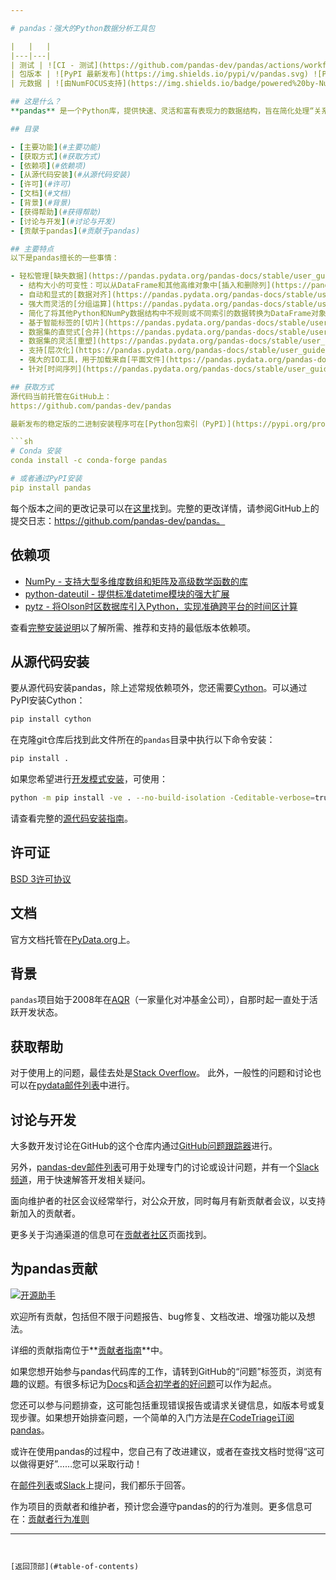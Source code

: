 ```yaml
---

# pandas：强大的Python数据分析工具包

|   |   |
|---|---|
| 测试 | ![CI - 测试](https://github.com/pandas-dev/pandas/actions/workflows/unit-tests.yml/badge.svg) ![覆盖率](https://codecov.io/github/pandas-dev/pandas/coverage.svg?branch=main) |
| 包版本 | ![PyPI 最新发布](https://img.shields.io/pypi/v/pandas.svg) ![PyPI 下载量](https://img.shields.io/pypi/dm/pandas.svg?label=PyPI%20下载量) ![Conda 最新发布](https://anaconda.org/conda-forge/pandas/badges/version.svg) ![Conda 下载量](https://img.shields.io/conda/dn/conda-forge/pandas.svg?label=Conda%20下载量) |
| 元数据 | ![由NumFOCUS支持](https://img.shields.io/badge/powered%20by-NumFOCUS-orange.svg?style=flat&colorA=E1523D&colorB=007D8A) ![DOI](https://zenodo.org/badge/DOI/10.5281/zenodo.3509134.svg) ![许可证 - BSD 3条款](https://img.shields.io/pypi/l/pandas.svg) ![加入Slack](https://img.shields.io/badge/join_Slack-information-brightgreen.svg?logo=slack) |

## 这是什么？
**pandas** 是一个Python库，提供快速、灵活和富有表现力的数据结构，旨在简化处理“关系型”或“标记型”数据的工作，并且既简单又直观。它致力于成为在Python中进行实际的、**现实世界**数据分析的基础高级构建模块。此外，它还有更宏大的目标，即成为所有语言中可用的最强大和灵活的开源数据分析/操作工具。它已经在朝着这个目标大步前进。

## 目录

- [主要功能](#主要功能)
- [获取方式](#获取方式)
- [依赖项](#依赖项)
- [从源代码安装](#从源代码安装)
- [许可](#许可)
- [文档](#文档)
- [背景](#背景)
- [获得帮助](#获得帮助)
- [讨论与开发](#讨论与开发)
- [贡献于pandas](#贡献于pandas)

## 主要特点
以下是pandas擅长的一些事情：

- 轻松管理[缺失数据](https://pandas.pydata.org/pandas-docs/stable/user_guide/missing_data.html)，包括浮点数和其他非浮点数据中的`NaN`、`NA`、或`NaT`
  - 结构大小的可变性：可以从DataFrame和其他高维对象中[插入和删除列](https://pandas.pydata.org/pandas-docs/stable/user_guide/dsintro.html#column-selection-addition-deletion)
  - 自动和显式的[数据对齐](https://pandas.pydata.org/pandas-docs/stable/user_guide/dsintro.html#intro-to-data-structures)，对象可以明确地对齐到一组标签上，或者用户可以忽略这些标签，让`Series`、`DataFrame`等自动在计算中为你对齐数据
  - 强大而灵活的[分组运算](https://pandas.pydata.org/pandas-docs/stable/user_guide/groupby.html#group-by-split-apply-combine)，用于执行分割-应用-组合操作，既可以聚合也可以转换数据
  - 简化了将其他Python和NumPy数据结构中不规则或不同索引的数据转换为DataFrame对象的过程
  - 基于智能标签的[切片](https://pandas.pydata.org/pandas-docs/stable/user_guide/indexing.html#slicing-ranges)、[花式索引](https://pandas.pydata.org/pandas-docs/stable/user_guide/advanced.html#advanced)以及大型数据集的子集选择
  - 数据集的直觉式[合并](https://pandas.pydata.org/pandas-docs/stable/user_guide/merging.html#database-style-dataframe-or-named-series-joining-merging)和[连接](https://pandas.pydata.org/pandas-docs/stable/user_guide/merging.html#joining-on-index)
  - 数据集的灵活[重塑](https://pandas.pydata.org/pandas-docs/stable/user_guide/reshaping.html)和[Pivot表格](https://pandas.pydata.org/pandas-docs/stable/user_guide/reshaping.html)
  - 支持[层次化](https://pandas.pydata.org/pandas-docs/stable/user_guide/indexing.html#hierarchical-indexing-multiindex)轴标签（允许每个刻度有多个标签）
  - 强大的IO工具，用于加载来自[平面文件](https://pandas.pydata.org/pandas-docs/stable/user_guide/io.html#csv-text-files)（CSV和定界）、[Excel文件](https://pandas.pydata.org/pandas-docs/stable/user_guide/io.html#excel-files)、[数据库](https://pandas.pydata.org/pandas-docs/stable/user_guide/io.html#sql-queries)的数据，以及保存/加载至超高速的[HDF5格式](https://pandas.pydata.org/pandas-docs/stable/user_guide/io.html#hdf5-pytables)
  - 针对[时间序列](https://pandas.pydata.org/pandas-docs/stable/user_guide/timeseries.html#time-series-date-functionality)的功能：日期范围生成、频率转换、移动窗口统计、日期偏移和滞后

## 获取方式
源代码当前托管在GitHub上：
https://github.com/pandas-dev/pandas

最新发布的稳定版的二进制安装程序可在[Python包索引（PyPI）](https://pypi.org/project/pandas)和[Conda](https://anaconda.org/conda-forge/pandas)上找到。

```sh
# Conda 安装
conda install -c conda-forge pandas

# 或者通过PyPI安装
pip install pandas
```

每个版本之间的更改记录可以在[这里](https://pandas.pydata.org/pandas-docs/stable/whatsnew/index.html)找到。完整的更改详情，请参阅GitHub上的提交日志：https://github.com/pandas-dev/pandas。

## 依赖项
- [NumPy - 支持大型多维度数组和矩阵及高级数学函数的库](https://www.numpy.org)
- [python-dateutil - 提供标准datetime模块的强大扩展](https://dateutil.readthedocs.io/en/stable/index.html)
- [pytz - 将Olson时区数据库引入Python，实现准确跨平台的时间区计算](https://github.com/stub42/pytz)

查看[完整安装说明](https://pandas.pydata.org/pandas-docs/stable/install.html#dependencies)以了解所需、推荐和支持的最低版本依赖项。

## 从源代码安装

要从源代码安装pandas，除上述常规依赖项外，您还需要[Cython](https://cython.org/)。可以通过PyPI安装Cython：

```bash
pip install cython
```

在克隆git仓库后找到此文件所在的`pandas`目录中执行以下命令安装：

```bash
pip install .
```

如果您希望进行[开发模式安装](https://pip.pypa.io/en/latest/cli/pip_install/#install-editable)，可使用：

```bash
python -m pip install -ve . --no-build-isolation -Ceditable-verbose=true
```

请查看完整的[源代码安装指南](https://pandas.pydata.org/docs/dev/development/contributing_environment.html)。

## 许可证

[BSD 3许可协议](LICENSE)

## 文档

官方文档托管在[PyData.org](https://pandas.pydata.org/pandas-docs/stable/)上。

## 背景

`pandas`项目始于2008年在[AQR](https://www.aqr.com/)（一家量化对冲基金公司），自那时起一直处于活跃开发状态。

## 获取帮助

对于使用上的问题，最佳去处是[Stack Overflow](https://stackoverflow.com/questions/tagged/pandas)。
此外，一般性的问题和讨论也可以在[pydata邮件列表](https://groups.google.com/forum/?fromgroups#!forum/pydata)中进行。

## 讨论与开发

大多数开发讨论在GitHub的这个仓库内通过[GitHub问题跟踪器](https://github.com/pandas-dev/pandas/issues)进行。

另外，[pandas-dev邮件列表](https://mail.python.org/mailman/listinfo/pandas-dev)可用于处理专门的讨论或设计问题，并有一个[Slack频道](https://pandas.pydata.org/docs/dev/development/community.html?highlight=slack#community-slack)，用于快速解答开发相关疑问。

面向维护者的社区会议经常举行，对公众开放，同时每月有新贡献者会议，以支持新加入的贡献者。

更多关于沟通渠道的信息可在[贡献者社区](https://pandas.pydata.org/docs/development/community.html)页面找到。

## 为pandas贡献

[![开源助手](https://www.codetriage.com/pandas-dev/pandas/badges/users.svg)](https://www.codetriage.com/pandas-dev/pandas)

欢迎所有贡献，包括但不限于问题报告、bug修复、文档改进、增强功能以及想法。

详细的贡献指南位于**[贡献者指南](https://pandas.pydata.org/docs/dev/development/contributing.html)**中。

如果您想开始参与pandas代码库的工作，请转到GitHub的“问题”标签页，浏览有趣的议题。有很多标记为[Docs](https://github.com/pandas-dev/pandas/issues?labels=Docs&sort=updated&state=open)和[适合初学者的好问题](https://github.com/pandas-dev/pandas/issues?labels=good+first+issue&sort=updated&state=open)可以作为起点。

您还可以参与问题排查，这可能包括重现错误报告或请求关键信息，如版本号或复现步骤。如果想开始排查问题，一个简单的入门方法是[在CodeTriage订阅pandas](https://www.codetriage.com/pandas-dev/pandas)。

或许在使用pandas的过程中，您自己有了改进建议，或者在查找文档时觉得“这可以做得更好”……您可以采取行动！

在[邮件列表](https://groups.google.com/forum/?fromgroups#!forum/pydata)或[Slack](https://pandas.pydata.org/docs/dev/development/community.html?highlight=slack#community-slack)上提问，我们都乐于回答。

作为项目的贡献者和维护者，预计您会遵守pandas的的行为准则。更多信息可在：[贡献者行为准则](https://github.com/pandas-dev/.github/blob/master/CODE_OF_CONDUCT.md)

---
```


[返回顶部](#table-of-contents)

